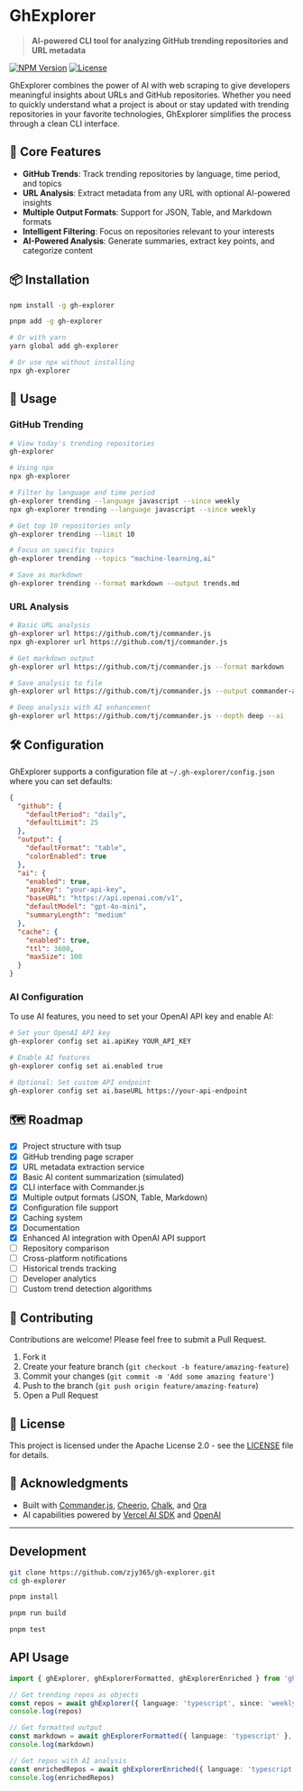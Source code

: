 # GhExplorer

> **AI-powered CLI tool for analyzing GitHub trending repositories and URL metadata**

[![NPM Version](https://img.shields.io/npm/v/gh-explorer.svg)](https://www.npmjs.com/package/gh-explorer)
[![License](https://img.shields.io/badge/license-Apache--2.0-blue.svg)](LICENSE)

GhExplorer combines the power of AI with web scraping to give developers meaningful insights about URLs and GitHub repositories. Whether you need to quickly understand what a project is about or stay updated with trending repositories in your favorite technologies, GhExplorer simplifies the process through a clean CLI interface.

## 🚀 Core Features

- **GitHub Trends**: Track trending repositories by language, time period, and topics
- **URL Analysis**: Extract metadata from any URL with optional AI-powered insights
- **Multiple Output Formats**: Support for JSON, Table, and Markdown formats
- **Intelligent Filtering**: Focus on repositories relevant to your interests
- **AI-Powered Analysis**: Generate summaries, extract key points, and categorize content

## 📦 Installation

```bash
npm install -g gh-explorer

pnpm add -g gh-explorer

# Or with yarn
yarn global add gh-explorer

# Or use npx without installing
npx gh-explorer
```

## 📝 Usage

### GitHub Trending

```bash
# View today's trending repositories
gh-explorer

# Using npx
npx gh-explorer

# Filter by language and time period
gh-explorer trending --language javascript --since weekly
npx gh-explorer trending --language javascript --since weekly

# Get top 10 repositories only
gh-explorer trending --limit 10

# Focus on specific topics
gh-explorer trending --topics "machine-learning,ai"

# Save as markdown
gh-explorer trending --format markdown --output trends.md
```

### URL Analysis

```bash
# Basic URL analysis
gh-explorer url https://github.com/tj/commander.js
npx gh-explorer url https://github.com/tj/commander.js

# Get markdown output
gh-explorer url https://github.com/tj/commander.js --format markdown

# Save analysis to file
gh-explorer url https://github.com/tj/commander.js --output commander-analysis.json

# Deep analysis with AI enhancement
gh-explorer url https://github.com/tj/commander.js --depth deep --ai
```

## 🛠️ Configuration

GhExplorer supports a configuration file at `~/.gh-explorer/config.json` where you can set defaults:

```json
{
  "github": {
    "defaultPeriod": "daily",
    "defaultLimit": 25
  },
  "output": {
    "defaultFormat": "table",
    "colorEnabled": true
  },
  "ai": {
    "enabled": true,
    "apiKey": "your-api-key",
    "baseURL": "https://api.openai.com/v1",
    "defaultModel": "gpt-4o-mini",
    "summaryLength": "medium"
  },
  "cache": {
    "enabled": true,
    "ttl": 3600,
    "maxSize": 100
  }
}
```

### AI Configuration

To use AI features, you need to set your OpenAI API key and enable AI:

```bash
# Set your OpenAI API key
gh-explorer config set ai.apiKey YOUR_API_KEY

# Enable AI features
gh-explorer config set ai.enabled true

# Optional: Set custom API endpoint
gh-explorer config set ai.baseURL https://your-api-endpoint
```

## 🗺️ Roadmap

- [x] Project structure with tsup
- [x] GitHub trending page scraper
- [x] URL metadata extraction service
- [x] Basic AI content summarization (simulated)
- [x] CLI interface with Commander.js
- [x] Multiple output formats (JSON, Table, Markdown)
- [x] Configuration file support
- [x] Caching system
- [x] Documentation
- [x] Enhanced AI integration with OpenAI API support
- [ ] Repository comparison
- [ ] Cross-platform notifications
- [ ] Historical trends tracking
- [ ] Developer analytics
- [ ] Custom trend detection algorithms

## 🤝 Contributing

Contributions are welcome! Please feel free to submit a Pull Request.

1. Fork it
2. Create your feature branch (`git checkout -b feature/amazing-feature`)
3. Commit your changes (`git commit -m 'Add some amazing feature'`)
4. Push to the branch (`git push origin feature/amazing-feature`)
5. Open a Pull Request

## 📄 License

This project is licensed under the Apache License 2.0 - see the [LICENSE](LICENSE) file for details.

## 🙏 Acknowledgments

- Built with [Commander.js](https://github.com/tj/commander.js), [Cheerio](https://github.com/cheeriojs/cheerio), [Chalk](https://github.com/chalk/chalk), and [Ora](https://github.com/sindresorhus/ora)
- AI capabilities powered by [Vercel AI SDK](https://sdk.vercel.ai/docs) and [OpenAI](https://openai.com)

---

## Development

```bash
git clone https://github.com/zjy365/gh-explorer.git
cd gh-explorer

pnpm install

pnpm run build

pnpm test
```

## API Usage

```typescript
import { ghExplorer, ghExplorerFormatted, ghExplorerEnriched } from 'gh-explorer'

// Get trending repos as objects
const repos = await ghExplorer({ language: 'typescript', since: 'weekly' })
console.log(repos)

// Get formatted output
const markdown = await ghExplorerFormatted({ language: 'typescript' }, 'markdown')
console.log(markdown)

// Get repos with AI analysis
const enrichedRepos = await ghExplorerEnriched({ language: 'typescript' })
console.log(enrichedRepos)
```
